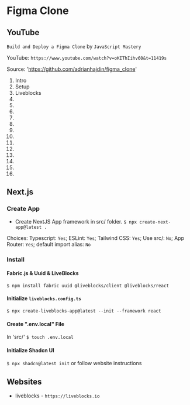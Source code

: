 # Figma Clone

## YouTube

`Build and Deploy a Figma Clone` by `JavaScript Mastery`

YouTube: `https://www.youtube.com/watch?v=oKIThIihv60&t=11419s`

Source: 'https://github.com/adrianhajdin/figma_clone'

1. Intro
2. Setup
3. Liveblocks
4.
5.
6.
7.
8.
9.
10.
11.
12.
13.
14.
15.
16.


## Next.js

### Create App

* Create NextJS App framework in src/ folder.
`$ npx create-next-app@latest .`

Choices:
Typescript: `Yes`; ESLint: `Yes`; Tailwind CSS: `Yes`; Use src/: `No`; App Router: `Yes`; default import alias: `No` 

### Install

#### Fabric.js & Uuid & LiveBlocks

`$ npm install fabric uuid @liveblocks/client @liveblocks/react`

#### Initialize `liveblocks.config.ts`

`$ npx create-liveblocks-app@latest --init --framework react`

#### Create ".env.local" File

In 'src/'
`$ touch .env.local`

#### Initialize Shadcn UI

`$ npx shadcn@latest init`
or follow website instructions

## Websites

* liveblocks - `https://liveblocks.io`